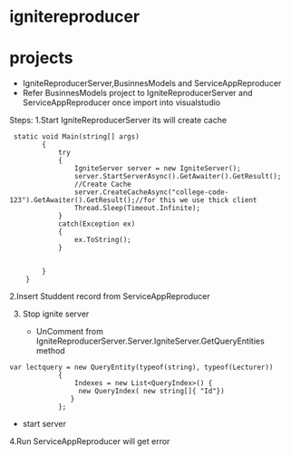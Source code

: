# ignitereproducer

# projects 
* IgniteReproducerServer,BusinnesModels and ServiceAppReproducer
* Refer BusinnesModels project to  IgniteReproducerServer and ServiceAppReproducer  once import into visualstudio



Steps:
1.Start IgniteReproducerServer its will create cache


```
 static void Main(string[] args)
        {
            try
            {
                IgniteServer server = new IgniteServer();
                server.StartServerAsync().GetAwaiter().GetResult();
                //Create Cache
                server.CreateCacheAsync("college-code-123").GetAwaiter().GetResult();//for this we use thick client
                Thread.Sleep(Timeout.Infinite);
            }
            catch(Exception ex)
            {
                ex.ToString();
            }
           

        }
    }
 ```


2.Insert Studdent record from ServiceAppReproducer

3. Stop ignite server

   * UnComment  from IgniteReproducerServer.Server.IgniteServer.GetQueryEntities method
```
var lectquery = new QueryEntity(typeof(string), typeof(Lecturer))
            {
                Indexes = new List<QueryIndex>() {
                 new QueryIndex( new string[]{ "Id"})
               }
            };
```
   * start server 
   
   
4.Run ServiceAppReproducer will get error


